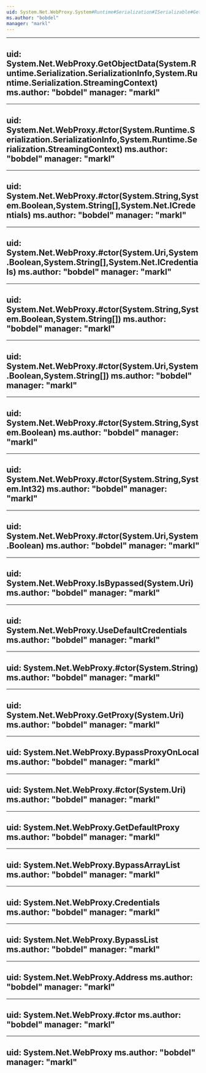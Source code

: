 ```yaml
---
uid: System.Net.WebProxy.System#Runtime#Serialization#ISerializable#GetObjectData(System.Runtime.Serialization.SerializationInfo,System.Runtime.Serialization.StreamingContext)
ms.author: "bobdel"
manager: "markl"
---
```


---
uid: System.Net.WebProxy.GetObjectData(System.Runtime.Serialization.SerializationInfo,System.Runtime.Serialization.StreamingContext)
ms.author: "bobdel"
manager: "markl"
---

---
uid: System.Net.WebProxy.#ctor(System.Runtime.Serialization.SerializationInfo,System.Runtime.Serialization.StreamingContext)
ms.author: "bobdel"
manager: "markl"
---

---
uid: System.Net.WebProxy.#ctor(System.String,System.Boolean,System.String[],System.Net.ICredentials)
ms.author: "bobdel"
manager: "markl"
---

---
uid: System.Net.WebProxy.#ctor(System.Uri,System.Boolean,System.String[],System.Net.ICredentials)
ms.author: "bobdel"
manager: "markl"
---

---
uid: System.Net.WebProxy.#ctor(System.String,System.Boolean,System.String[])
ms.author: "bobdel"
manager: "markl"
---

---
uid: System.Net.WebProxy.#ctor(System.Uri,System.Boolean,System.String[])
ms.author: "bobdel"
manager: "markl"
---

---
uid: System.Net.WebProxy.#ctor(System.String,System.Boolean)
ms.author: "bobdel"
manager: "markl"
---

---
uid: System.Net.WebProxy.#ctor(System.String,System.Int32)
ms.author: "bobdel"
manager: "markl"
---

---
uid: System.Net.WebProxy.#ctor(System.Uri,System.Boolean)
ms.author: "bobdel"
manager: "markl"
---

---
uid: System.Net.WebProxy.IsBypassed(System.Uri)
ms.author: "bobdel"
manager: "markl"
---

---
uid: System.Net.WebProxy.UseDefaultCredentials
ms.author: "bobdel"
manager: "markl"
---

---
uid: System.Net.WebProxy.#ctor(System.String)
ms.author: "bobdel"
manager: "markl"
---

---
uid: System.Net.WebProxy.GetProxy(System.Uri)
ms.author: "bobdel"
manager: "markl"
---

---
uid: System.Net.WebProxy.BypassProxyOnLocal
ms.author: "bobdel"
manager: "markl"
---

---
uid: System.Net.WebProxy.#ctor(System.Uri)
ms.author: "bobdel"
manager: "markl"
---

---
uid: System.Net.WebProxy.GetDefaultProxy
ms.author: "bobdel"
manager: "markl"
---

---
uid: System.Net.WebProxy.BypassArrayList
ms.author: "bobdel"
manager: "markl"
---

---
uid: System.Net.WebProxy.Credentials
ms.author: "bobdel"
manager: "markl"
---

---
uid: System.Net.WebProxy.BypassList
ms.author: "bobdel"
manager: "markl"
---

---
uid: System.Net.WebProxy.Address
ms.author: "bobdel"
manager: "markl"
---

---
uid: System.Net.WebProxy.#ctor
ms.author: "bobdel"
manager: "markl"
---

---
uid: System.Net.WebProxy
ms.author: "bobdel"
manager: "markl"
---
